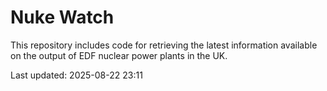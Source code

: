 # Nuke Watch

This repository includes code for retrieving the latest information available on the output of EDF nuclear power plants in the UK.

Last updated: 2025-08-22 23:11